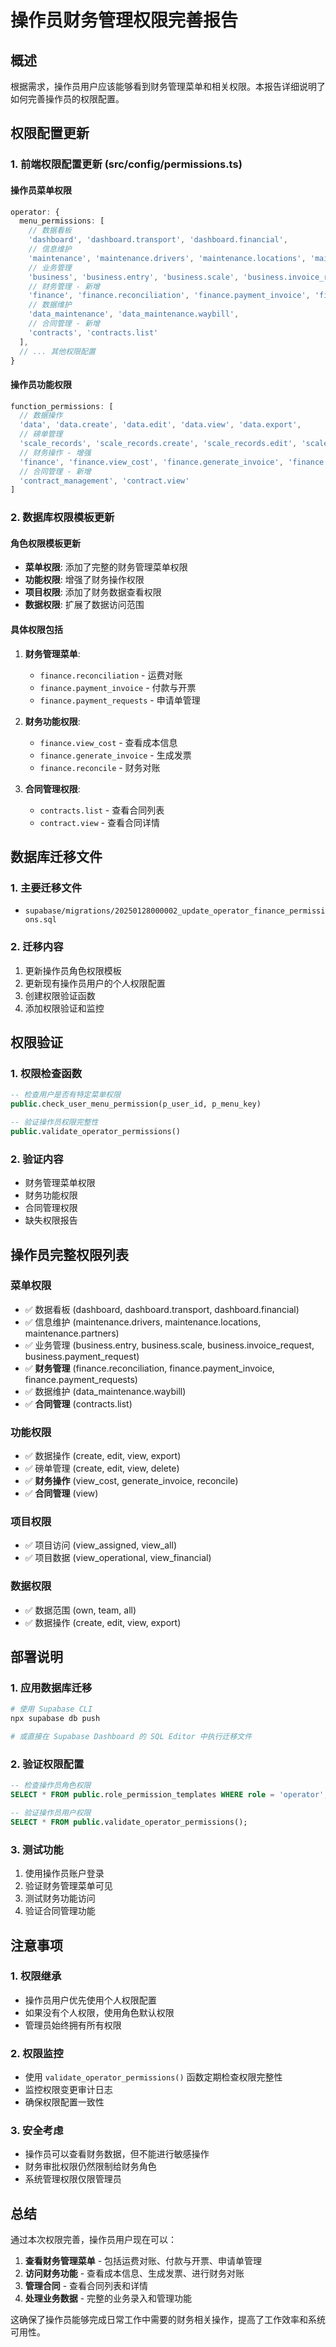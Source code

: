 # 操作员财务管理权限完善报告

## 概述
根据需求，操作员用户应该能够看到财务管理菜单和相关权限。本报告详细说明了如何完善操作员的权限配置。

## 权限配置更新

### 1. 前端权限配置更新 (src/config/permissions.ts)

#### 操作员菜单权限
```typescript
operator: {
  menu_permissions: [
    // 数据看板
    'dashboard', 'dashboard.transport', 'dashboard.financial',
    // 信息维护
    'maintenance', 'maintenance.drivers', 'maintenance.locations', 'maintenance.partners',
    // 业务管理
    'business', 'business.entry', 'business.scale', 'business.invoice_request', 'business.payment_request',
    // 财务管理 - 新增
    'finance', 'finance.reconciliation', 'finance.payment_invoice', 'finance.payment_requests',
    // 数据维护
    'data_maintenance', 'data_maintenance.waybill',
    // 合同管理 - 新增
    'contracts', 'contracts.list'
  ],
  // ... 其他权限配置
}
```

#### 操作员功能权限
```typescript
function_permissions: [
  // 数据操作
  'data', 'data.create', 'data.edit', 'data.view', 'data.export',
  // 磅单管理
  'scale_records', 'scale_records.create', 'scale_records.edit', 'scale_records.view', 'scale_records.delete',
  // 财务操作 - 增强
  'finance', 'finance.view_cost', 'finance.generate_invoice', 'finance.reconcile',
  // 合同管理 - 新增
  'contract_management', 'contract.view'
]
```

### 2. 数据库权限模板更新

#### 角色权限模板更新
- **菜单权限**: 添加了完整的财务管理菜单权限
- **功能权限**: 增强了财务操作权限
- **项目权限**: 添加了财务数据查看权限
- **数据权限**: 扩展了数据访问范围

#### 具体权限包括
1. **财务管理菜单**:
   - `finance.reconciliation` - 运费对账
   - `finance.payment_invoice` - 付款与开票
   - `finance.payment_requests` - 申请单管理

2. **财务功能权限**:
   - `finance.view_cost` - 查看成本信息
   - `finance.generate_invoice` - 生成发票
   - `finance.reconcile` - 财务对账

3. **合同管理权限**:
   - `contracts.list` - 查看合同列表
   - `contract.view` - 查看合同详情

## 数据库迁移文件

### 1. 主要迁移文件
- `supabase/migrations/20250128000002_update_operator_finance_permissions.sql`

### 2. 迁移内容
1. 更新操作员角色权限模板
2. 更新现有操作员用户的个人权限配置
3. 创建权限验证函数
4. 添加权限验证和监控

## 权限验证

### 1. 权限检查函数
```sql
-- 检查用户是否有特定菜单权限
public.check_user_menu_permission(p_user_id, p_menu_key)

-- 验证操作员权限完整性
public.validate_operator_permissions()
```

### 2. 验证内容
- 财务管理菜单权限
- 财务功能权限
- 合同管理权限
- 缺失权限报告

## 操作员完整权限列表

### 菜单权限
- ✅ 数据看板 (dashboard, dashboard.transport, dashboard.financial)
- ✅ 信息维护 (maintenance.drivers, maintenance.locations, maintenance.partners)
- ✅ 业务管理 (business.entry, business.scale, business.invoice_request, business.payment_request)
- ✅ **财务管理** (finance.reconciliation, finance.payment_invoice, finance.payment_requests)
- ✅ 数据维护 (data_maintenance.waybill)
- ✅ **合同管理** (contracts.list)

### 功能权限
- ✅ 数据操作 (create, edit, view, export)
- ✅ 磅单管理 (create, edit, view, delete)
- ✅ **财务操作** (view_cost, generate_invoice, reconcile)
- ✅ **合同管理** (view)

### 项目权限
- ✅ 项目访问 (view_assigned, view_all)
- ✅ 项目数据 (view_operational, view_financial)

### 数据权限
- ✅ 数据范围 (own, team, all)
- ✅ 数据操作 (create, edit, view, export)

## 部署说明

### 1. 应用数据库迁移
```bash
# 使用 Supabase CLI
npx supabase db push

# 或直接在 Supabase Dashboard 的 SQL Editor 中执行迁移文件
```

### 2. 验证权限配置
```sql
-- 检查操作员角色权限
SELECT * FROM public.role_permission_templates WHERE role = 'operator';

-- 验证操作员用户权限
SELECT * FROM public.validate_operator_permissions();
```

### 3. 测试功能
1. 使用操作员账户登录
2. 验证财务管理菜单可见
3. 测试财务功能访问
4. 验证合同管理功能

## 注意事项

### 1. 权限继承
- 操作员用户优先使用个人权限配置
- 如果没有个人权限，使用角色默认权限
- 管理员始终拥有所有权限

### 2. 权限监控
- 使用 `validate_operator_permissions()` 函数定期检查权限完整性
- 监控权限变更审计日志
- 确保权限配置一致性

### 3. 安全考虑
- 操作员可以查看财务数据，但不能进行敏感操作
- 财务审批权限仍然限制给财务角色
- 系统管理权限仅限管理员

## 总结

通过本次权限完善，操作员用户现在可以：
1. **查看财务管理菜单** - 包括运费对账、付款与开票、申请单管理
2. **访问财务功能** - 查看成本信息、生成发票、进行财务对账
3. **管理合同** - 查看合同列表和详情
4. **处理业务数据** - 完整的业务录入和管理功能

这确保了操作员能够完成日常工作中需要的财务相关操作，提高了工作效率和系统可用性。
